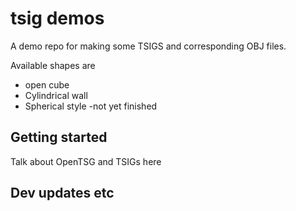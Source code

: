 # tsig demos

A demo repo for making some TSIGS and corresponding
OBJ files.

Available shapes are

- open cube
- Cylindrical wall
- Spherical style -not yet finished

## Getting started

Talk about OpenTSG and TSIGs here

## Dev updates etc
